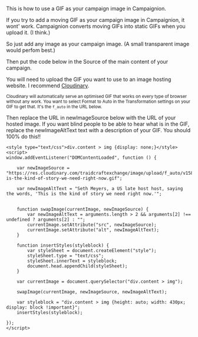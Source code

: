 This is how to use a GIF as your campaign image in Campaignion.

If you try to add a moving GIF as your campaign image in Campaignion, it wont' work. Campaignion converts moving GIFs into static GIFs when you upload it. (I think.)

So just add any image as your campaign image. (A small transparent image would perfom best.)

Then put the code below in the Source of the main content of your campaign.

You will need to upload the GIF you want to use to an image hosting website. I recommend [Cloudinary](https://cloudinary.com). 

<small>Cloudinary will automatically serve an optimised GIF that works on every type of browser without any work. You want to select Format to Auto in the Transformation settings on your GIF to get that. It's the `f_auto` in the URL below.</small>

Then replace the URL in newImageSource below with the URL of your hosted image. If you want blind people to be able to hear what is in the GIF, replace the newImageAltText text with a description of your GIF. You should 100% do this!!

```
<style type="text/css">div.content > img {display: none;}</style>
<script>
window.addEventListener("DOMContentLoaded", function () {

    var newImageSource = "https://res.cloudinary.com/traidcraftexchange/image/upload/f_auto/v1585146387/this-is-the-kind-of-story-we-need-right-now.gif";
    
    var newImageAltText = "Seth Meyers, a US late host host, saying the words, 'This is the kind of story we need right now.'";


    function swapImage(currentImage, newImageSource) {
        var newImageAltText = arguments.length > 2 && arguments[2] !== undefined ? arguments[2] : "";
        currentImage.setAttribute("src", newImageSource);
        currentImage.setAttribute("alt", newImageAltText);
    }

    function insertStyles(styleblock) {
        var styleSheet = document.createElement("style");
        styleSheet.type = "text/css";
        styleSheet.innerText = styleblock;
        document.head.appendChild(styleSheet);
    }

    var currentImage = document.querySelector("div.content > img");

    swapImage(currentImage, newImageSource, newImageAltText);

    var styleblock = "div.content > img {height: auto; width: 430px; display: block !important}";
    insertStyles(styleblock);

});
</script>
```
